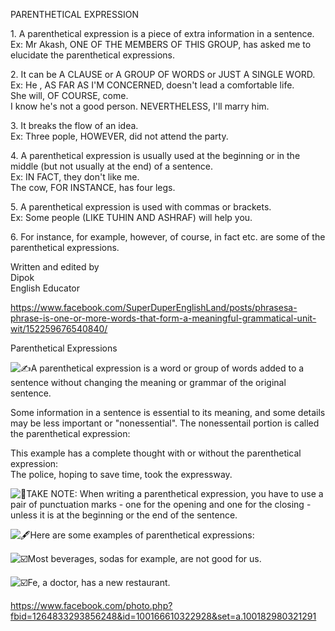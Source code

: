 PARENTHETICAL EXPRESSION

1\. A parenthetical expression is a piece of extra information in a sentence.\
Ex: Mr Akash, ONE OF THE MEMBERS OF THIS GROUP, has asked me to elucidate the parenthetical expressions.

2\. It can be A CLAUSE or A GROUP OF WORDS or JUST A SINGLE WORD.\
Ex: He , AS FAR AS I'M CONCERNED, doesn't lead a comfortable life.\
She will, OF COURSE, come.\
I know he's not a good person. NEVERTHELESS, I'll marry him.

3\. It breaks the flow of an idea.\
Ex: Three pople, HOWEVER, did not attend the party.

4\. A parenthetical expression is usually used at the beginning or in the middle (but not usually at the end) of a sentence.\
Ex: IN FACT, they don't like me.\
The cow, FOR INSTANCE, has four legs.

5\. A parenthetical expression is used with commas or brackets.\
Ex: Some people (LIKE TUHIN AND ASHRAF) will help you.

6\. For instance, for example, however, of course, in fact etc. are some of the parenthetical expressions.

Written and edited by\
Dipok\
English Educator

https://www.facebook.com/SuperDuperEnglishLand/posts/phrasesa-phrase-is-one-or-more-words-that-form-a-meaningful-grammatical-unit-wit/152259676540840/


Parenthetical Expressions

![✍️](https://static.xx.fbcdn.net/images/emoji.php/v9/t63/2/16/270d.png)A parenthetical expression is a word or group of words added to a sentence without changing the meaning or grammar of the original sentence.

Some information in a sentence is essential to its meaning, and some details may be less important or "nonessential". The nonessentail portion is called the parenthetical expression:

This example has a complete thought with or without the parenthetical expression:\
The police, hoping to save time, took the expressway.

![📝](https://static.xx.fbcdn.net/images/emoji.php/v9/t6b/2/16/1f4dd.png)TAKE NOTE: When writing a parenthetical expression, you have to use a pair of punctuation marks - one for the opening and one for the closing - unless it is at the beginning or the end of the sentence.

![🖋️](https://static.xx.fbcdn.net/images/emoji.php/v9/t56/2/16/1f58b.png)Here are some examples of parenthetical expressions:

![☑️](https://static.xx.fbcdn.net/images/emoji.php/v9/te/2/16/2611.png)Most beverages, sodas for example, are not good for us.

![☑️](https://static.xx.fbcdn.net/images/emoji.php/v9/te/2/16/2611.png)Fe, a doctor, has a new restaurant.

https://www.facebook.com/photo.php?fbid=1264833293856248&id=100166610322928&set=a.100182980321291